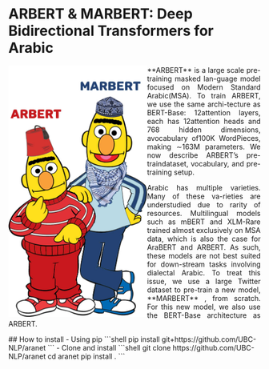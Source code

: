 # ARBERT & MARBERT: Deep Bidirectional Transformers for Arabic
<img src="ARBERT_MARBERT.jpg" alt="drawing" width="55%" align="left"/>

<p style='text-align: justify;'> **ARBERT** is a large scale pre-training masked lan-guage model focused on Modern Standard Arabic(MSA). To train ARBERT, we use the same archi-tecture as BERT-Base: 12attention layers, each has 12attention heads and 768 hidden dimensions, avocabulary of100K WordPieces, making ∼163M parameters. We now describe ARBERT’s pre-traindataset, vocabulary, and pre-training setup.</p>
<p style='text-align: justify;'> Arabic has multiple varieties.  Many of these va-rieties are understudied due to rarity of resources. Multilingual models such as mBERT and XLM-Rare trained almost exclusively on MSA data, which is also the case for AraBERT and ARBERT. As such, these models are not best suited for down-stream tasks involving dialectal Arabic.  To treat this issue, we use a large Twitter dataset to pre-train a new model, **MARBERT** , from scratch. For this new model, we also use the BERT-Base architecture as ARBERT. </p>
## How to install
 - Using pip
 ```shell
  pip install git+https://github.com/UBC-NLP/aranet
 ```
 - Clone and install
 ```shell
  git clone https://github.com/UBC-NLP/aranet
  cd aranet
  pip install .
```